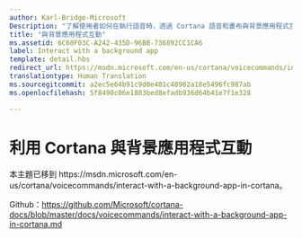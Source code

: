 ```yaml
---
author: Karl-Bridge-Microsoft
Description: "了解使用者如何在執行語音時，透過 Cortana 語音和畫布與背景應用程式互動。"
title: "與背景應用程式互動"
ms.assetid: 6C60F03C-A242-435D-96BB-736892CC1CA6
label: Interact with a background app
template: detail.hbs
redirect_url: https://msdn.microsoft.com/en-us/cortana/voicecommands/interact-with-a-background-app-in-cortana
translationtype: Human Translation
ms.sourcegitcommit: a2ec5e64b91c9d0e401c48902a18e5496fc987ab
ms.openlocfilehash: 5f8490c06e1803bed8efadb936d64b41e7f1e328

---
```


# 利用 Cortana 與背景應用程式互動

本主題已移到 https&#58;//msdn.microsoft.com/en-us/cortana/voicecommands/interact-with-a-background-app-in-cortana。

Github：https://github.com/Microsoft/cortana-docs/blob/master/docs/voicecommands/interact-with-a-background-app-in-cortana.md



<!--HONumber=Jul16_HO1-->


